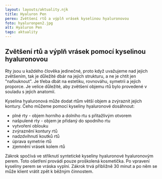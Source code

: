 ```yaml
---
layout: layouts/aktuality.njk
title: Hyaluron Pen
perex: Zvětšení rtů a výplň vrásek kyselinou hyaluronovou
foto: hyaluronpen2.jpg
alt: Hyaluron Pen
tags: aktuality
---
```


## Zvětšení rtů a výplň vrásek pomocí kyselinou hyaluronovou

Rty jsou u každého člověka jedinečné, proto když uvažujeme nad jejich zvětšením, tak je důležité dbár na jejich strukturu, a ne je chtít jen "nafouknout". Je třeba dbát na estetiku, rovnováhu, symetrii a jejich proporce. Je velice důležité, aby zvětšení objemu rtů bylo provedené v souladu s jejich anatomií.

Kyselina hyaluronová může dodat rtům větší objem a zvýraznit jejich kontury. Čeho můžeme pomocí kyseliny hyaluronové dosáhnout:

- plné rty - objem horního a dolního rtu s přitažlivým otvorem
- našpulené rty - objem je přidaný do spodního rtu
- vytvoření oblouku
- zvýraznění kontury rtů
- nadzdvihnutí koutků rtů
- úprava symetrie rtů
- zjemnění vrásek kolem rtů

Zákrok spočívá ve stříknutí syntetické kyseliny hyaluronové hyaluronovým perem. Toto ošetření provádí pouze proškolená kosmetička. Po vpravení kyseliny perem se vráska vyplní. Zákrok trvá přibližně 30 minut a po něm se může klient vrátit zpět k běžným činnostem.
